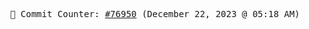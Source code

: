 <p align="center">
    <samp>
        📮 Commit Counter: <a href="https://github.com/Javascript-void0/Javascript-void0/commits/main">#76950</a> (December 22, 2023 @ 05:18 AM)
    </samp>
</p>